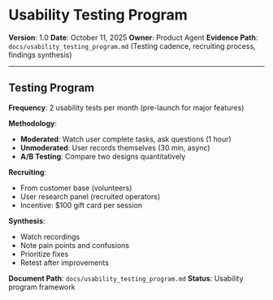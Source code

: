 # Usability Testing Program

**Version**: 1.0
**Date**: October 11, 2025
**Owner**: Product Agent
**Evidence Path**: `docs/usability_testing_program.md` (Testing cadence, recruiting process, findings synthesis)

---

## Testing Program

**Frequency**: 2 usability tests per month (pre-launch for major features)

**Methodology**:
- **Moderated**: Watch user complete tasks, ask questions (1 hour)
- **Unmoderated**: User records themselves (30 min, async)
- **A/B Testing**: Compare two designs quantitatively

**Recruiting**:
- From customer base (volunteers)
- User research panel (recruited operators)
- Incentive: $100 gift card per session

**Synthesis**:
- Watch recordings
- Note pain points and confusions
- Prioritize fixes
- Retest after improvements

**Document Path**: `docs/usability_testing_program.md`
**Status**: Usability program framework

